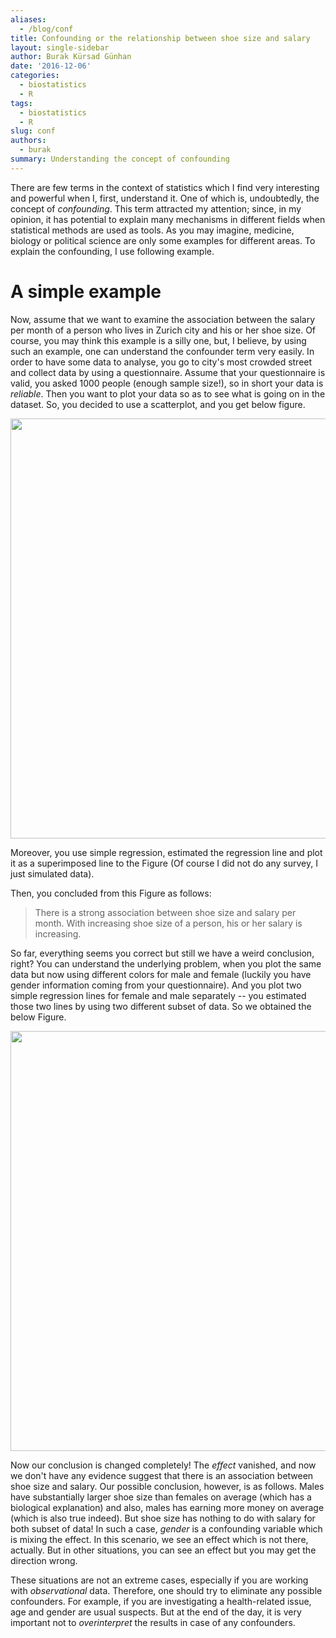 ```yaml
---
aliases: 
  - /blog/conf
title: Confounding or the relationship between shoe size and salary
layout: single-sidebar
author: Burak Kürsad Günhan
date: '2016-12-06'
categories:
  - biostatistics
  - R
tags:
  - biostatistics
  - R
slug: conf
authors:
  - burak
summary: Understanding the concept of confounding
---
```





There are few terms in the context of statistics which I find very interesting and powerful when I, first, understand it. One of which is, undoubtedly, the concept of *confounding*. This term attracted my attention; since, in my opinion, it has potential to explain many mechanisms in different fields when statistical methods are used as tools. As you may imagine, medicine, biology or political science are only some examples for different areas. To explain the confounding, I use following example.

# A simple example

Now, assume that we want to examine the association between the salary per month of a person who lives in Zurich city and his or her shoe size. Of course, you may think this example is a silly one, but, I believe, by using such an example, one can understand the confounder term very easily. In order to have some data to analyse, you go to city's most crowded street and collect data by using a questionnaire. Assume that your questionnaire is valid, you asked 1000 people (enough sample size!), so in short your data is *reliable*. Then you want to plot your data so as to see what is going on in the dataset. So, you decided to use a scatterplot, and you get below figure.

<img src="{{< blogdown/postref >}}index_files/figure-html/plot1-1.png" width="672" />


 Moreover, you use simple regression, estimated the regression line and plot it as a superimposed line to the Figure (Of course I did not do any survey, I just simulated data).
 
Then, you concluded from this Figure as follows:

>There is a strong association between shoe size and salary per month. With increasing shoe size of a person, his or her salary is increasing.

So far, everything seems you correct but still we have a weird conclusion, right? You can understand the underlying problem, when you plot the same data but now using different colors for male and female (luckily you have gender information coming from your questionnaire). And you plot two simple regression lines for female and male separately -- you estimated those two lines by using two different subset of data. So we obtained the below Figure.

<img src="{{< blogdown/postref >}}index_files/figure-html/plot2-1.png" width="672" />

Now our conclusion is changed completely! The *effect* vanished, and now we don't have any evidence suggest that there is an association between shoe size and salary. Our possible conclusion, however, is as follows. Males have substantially larger shoe size than females on average (which has a biological explanation) and also, males has earning more money on average (which is also true indeed). But shoe size has nothing to do with salary for both subset of data! In such a case, *gender* is a confounding variable which is mixing the effect. In this scenario, we see an effect which is not there, actually. But in other situations, you can see an effect but you may get the direction wrong.

These situations are not an extreme cases, especially if you are working with *observational* data. Therefore, one should try to eliminate any possible confounders. For example, if you are investigating a health-related issue, age and gender are usual suspects. But at the end of the day, it is very important not to *overinterpret* the results in case of any confounders.
